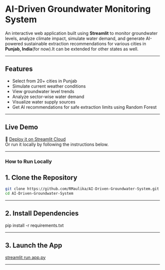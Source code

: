 # AI-Driven Groundwater Monitoring System

An interactive web application built using **Streamlit** to monitor groundwater levels, analyze climate impact, simulate water demand, and generate AI-powered sustainable extraction recommendations for various cities in **Punjab, India**(for now).It can be extended for other states as well.

---------------------------

## Features

- Select from 20+ cities in Punjab
- Simulate current weather conditions
- View groundwater level trends
- Analyze sector-wise water demand
- Visualize water supply sources
- Get AI recommendations for safe extraction limits using Random Forest

---------------------------

##  Live Demo

🔗 [Deploy it on Streamlit Cloud](https://streamlit.io/cloud)  
Or run it locally by following the instructions below.

---------------------------

### How to Run Locally

## 1. Clone the Repository
```bash
git clone https://github.com/RMaulika/AI-Driven-Groundwater-System.git
cd AI-Driven-Groundwater-System
```

----

## 2. Install Dependencies

pip install -r requirements.txt

----

## 3. Launch the App

[streamlit run app.py](https://ai-driven-groundwater-system-jnnv7egpwpsipjszkepkmo.streamlit.app)

---------------------------
